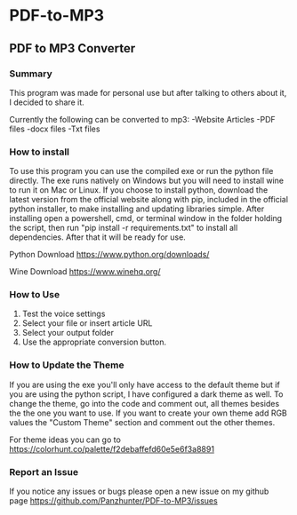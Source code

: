 # PDF-to-MP3
## PDF to MP3 Converter

### Summary
This program was made for personal use but after talking to others about it, I decided to share it. 

Currently the following can be converted to mp3:
-Website Articles
-PDF files
-docx files
-Txt files

### How to install
To use this program you can use the compiled exe or run the python file directly. The exe runs natively on Windows but you will need to install wine to run it on Mac or Linux. If you choose to install python, download the latest version from the official website along with pip, included in the official python installer, to make installing and updating libraries simple. After installing open a powershell, cmd, or terminal window in the folder holding the script, then run "pip install -r requirements.txt" to install all dependencies. After that it will be ready for use.  

Python Download
https://www.python.org/downloads/

Wine Download
https://www.winehq.org/


### How to Use 
1) Test the voice settings
2) Select your file or insert article URL
3) Select your output folder
4) Use the appropriate conversion button.


### How to Update the Theme
If you are using the exe you'll only have access to the default theme but if you are using the python script, I have configured a dark theme as well. To change the theme, go into the code and comment out, all themes besides the the one you want to use. If you want to create your own theme add RGB values the "Custom Theme" section and comment out the other themes.

For theme ideas you can go to https://colorhunt.co/palette/f2debaffefd60e5e6f3a8891


### Report an Issue
If you notice any issues or bugs please open a new issue on my github page
https://github.com/Panzhunter/PDF-to-MP3/issues